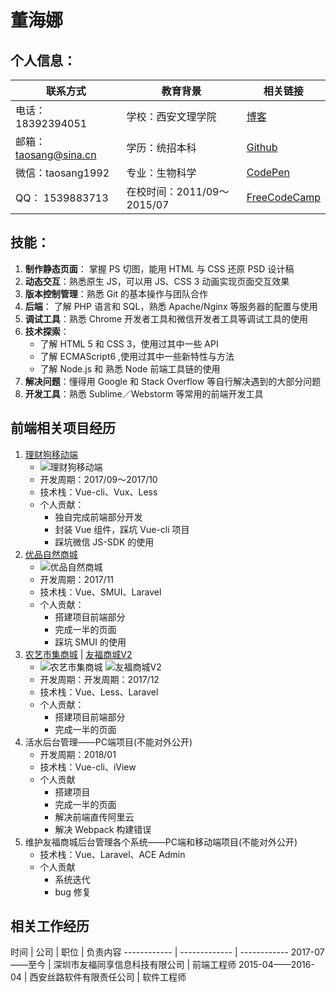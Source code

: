 # 董海娜
## 个人信息：

联系方式 | 教育背景 | 相关链接
------------ | ------------- | ------------
电话：18392394051 |学校：西安文理学院 | [博客](http://www.jianshu.com/u/8c85b6c419d1)
邮箱：taosang@sina.cn |学历：统招本科 |[Github](https://github.com/taosang1992)
微信：taosang1992  | 专业：生物科学 |[CodePen](https://codepen.io/taosang1992/pens/public/)
QQ： 1539883713 | 在校时间：2011/09～2015/07 | [FreeCodeCamp](https://www.freecodecamp.org/taosang1992)

## 技能：
1. **制作静态页面**： 掌握 PS 切图，能用 HTML 与 CSS 还原 PSD 设计稿
2. **动态交互**：熟悉原生 JS，可以用 JS、CSS 3 动画实现页面交互效果
3. **版本控制管理**：熟悉 Git 的基本操作与团队合作
4. **后端**： 了解 PHP 语言和 SQL，熟悉 Apache/Nginx 等服务器的配置与使用
5. **调试工具**：熟悉 Chrome 开发者工具和微信开发者工具等调试工具的使用
6. **技术探索**：
    - 了解 HTML 5 和 CSS 3，使用过其中一些 API
    - 了解 ECMAScript6 ,使用过其中一些新特性与方法
    - 了解 Node.js 和 熟悉 Node 前端工具链的使用
7. **解决问题**：懂得用 Google 和 Stack Overflow 等自行解决遇到的大部分问题
8. **开发工具**：熟悉 Sublime／Webstorm 等常用的前端开发工具

## 前端相关项目经历
1. [理财狗移动端](https://www.licaigou.com.cn/mobile/#/)<br>
    - ![理财狗移动端](http://opyredtvk.bkt.clouddn.com/licaigou.png)
    -  开发周期：2017/09～2017/10
    -  技术栈：Vue-cli、Vux、Less
    -  个人贡献：
        +  独自完成前端部分开发
        +  封装 Vue 组件，踩坑 Vue-cli 项目
        +  踩坑微信 JS-SDK 的使用
1. [优品自然商城](https://shop.ufutx.com/ypzr/)<br>  
    - ![优品自然商城](http://opyredtvk.bkt.clouddn.com/ypzr.png)
    -  开发周期：2017/11
    -  技术栈：Vue、SMUI、Laravel
    -  个人贡献：
        +  搭建项目前端部分
        +  完成一半的页面
        +  踩坑 SMUI 的使用
1. [农艺市集商城](https://shop.ufutx.com/nysj/) | [友福商城V2](http://shop.ufutx.com/shop/v2)<br>
    - ![农艺市集商城](http://opyredtvk.bkt.clouddn.com/nysj.png) ![友福商城V2](http://opyredtvk.bkt.clouddn.com/ufu-tx-v2.png)
    -  开发周期：开发周期：2017/12
    -  技术栈：Vue、Less、Laravel
    -  个人贡献：
        +  搭建项目前端部分
        +  完成一半的页面
1. 活水后台管理——PC端项目(不能对外公开)<br>
    -  开发周期：2018/01
    -  技术栈：Vue-cli、iView
    -  个人贡献
        +  搭建项目
        +  完成一半的页面
        +  解决前端直传阿里云
        +  解决 Webpack 构建错误
1. 维护友福商城后台管理各个系统——PC端和移动端项目(不能对外公开)
    -  技术栈：Vue、Laravel、ACE Admin
    -  个人贡献
        +  系统迭代
        +  bug 修复
## 相关工作经历
时间 | 公司 | 职位 | 负责内容
------------ | ------------- | ------------
2017-07——至今 | 深圳市友福同享信息科技有限公司 | 前端工程师
2015-04——2016-04 | 西安丝路软件有限责任公司 | 软件工程师
